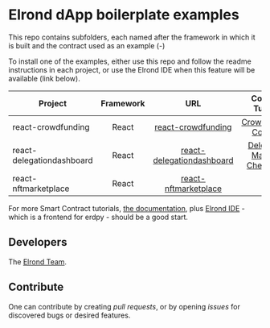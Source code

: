 # Elrond dApp boilerplate examples

This repo contains subfolders, each named after the framework in which it is built and the contract used as an example (<framework-type>-<contract-type>)

To install one of the examples, either use this repo and follow the readme instructions in each project, or use the Elrond IDE when this feature will be available (link below). 

| Project   |      Framework      |  URL | Contract Tutorial
|----------|:-------------:|:-------------:|:-------------:|
| react-crowdfunding |  React | [react-crowdfunding](https://github.com/ElrondNetwork/dapp-boilerplate.elrond.com/tree/master/react-crowdfunding) | [Crowdfunding Contract](https://docs.elrond.com/developers/dev-tutorials/the-crowdfund-smartcontract) 
| react-delegationdashboard |  React | [react-delegationdashboard](https://github.com/ElrondNetwork/dapp-boilerplate.elrond.com/tree/master/react-delegationdashboard ) | [Delegation Manager Cheatsheat](https://docs.google.com/document/d/15wXAUIHBQmKefFSg5uY_MnKlgrjZ4zHhKCIOTWukfzE/edit)
| react-nftmarketplace |  React | [react-nftmarketplace](https://github.com/ElrondNetwork/dapp-boilerplate.elrond.com/tree/master/react-nftmarketplace ) | 


For more Smart Contract tutorials, [the documentation](https://docs.elrond.com/developers/dev-tutorials), plus [Elrond IDE](https://marketplace.visualstudio.com/items?itemName=Elrond.vscode-elrond-ide) - which is a frontend for erdpy - should be a good start. 


## Developers

The [Elrond Team](https://elrond.com/team/).

## Contribute

One can contribute by creating *pull requests*, or by opening *issues* for discovered bugs or desired features.
